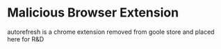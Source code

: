 # Malicious Browser Extension
autorefresh is a chrome extension removed from goole store and placed here for R&D 
